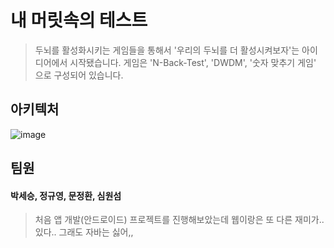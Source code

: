 # 내 머릿속의 테스트
> 두뇌를 활성화시키는 게임들을 통해서 '우리의 두뇌를 더 활성시켜보자'는 아이디어에서 시작됐습니다. 게임은 'N-Back-Test', 'DWDM', '숫자 맞추기 게임' 으로 구성되어 있습니다.

## 아키텍처 
![image](https://user-images.githubusercontent.com/76980526/146630648-2bf7d9d4-fd63-429b-b5a9-7d23019128ce.png)

## 팀원
#### 박세승, 정규영, 문정환, 심원섬

> 처음 앱 개발(안드로이드) 프로젝트를 진행해보았는데 웹이랑은 또 다른 재미가.. 있다.. 그래도 자바는 싫어,,
